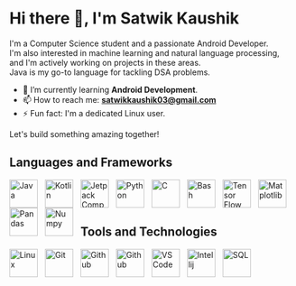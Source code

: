 # Hi there 👋, I'm Satwik Kaushik

<!--
**satwikkaushik/satwikkaushik** is a ✨ _special_ ✨ repository because its `README.md` (this file) appears on your GitHub profile.

Here are some ideas to get you started:

- 🔭 I’m currently working on ...
- 🌱 I’m currently learning ...
- 👯 I’m looking to collaborate on ...
- 🤔 I’m looking for help with ...
- 💬 Ask me about ...
- 📫 How to reach me: ...
- 😄 Pronouns: ...
- ⚡ Fun fact: ...
-->

I'm a Computer Science student and  a passionate Android Developer.</br>
I'm also interested in machine learning and natural language processing, and I'm actively working on projects in these areas.</br>
Java is my go-to language for tackling DSA problems.

- 🌱 I’m currently learning **Android Development**.
- 📫 How to reach me: **satwikkaushik03@gmail.com**
- ⚡ Fun fact: I'm a dedicated Linux user.

Let's build something amazing together!

## Languages and Frameworks
<img align="left" alt="Java" width="50px" src="https://cdn.jsdelivr.net/gh/devicons/devicon@latest/icons/java/java-original.svg" style="padding-right:10px;" />
<img align="left" alt="Kotlin" width="50px" src="https://cdn.jsdelivr.net/gh/devicons/devicon@latest/icons/kotlin/kotlin-original.svg" style="padding-right:10px;" />
<img align="left" alt="Jetpack Compose" width="50px" src="https://cdn.jsdelivr.net/gh/devicons/devicon@latest/icons/jetpackcompose/jetpackcompose-original.svg" style="padding-right:10px;" />
<img align="left" alt="Python" width="50px" src="https://cdn.jsdelivr.net/gh/devicons/devicon@latest/icons/python/python-original.svg" style="padding-right:10px;" />
<img align="left" alt="C" width="50px" src="https://cdn.jsdelivr.net/gh/devicons/devicon@latest/icons/c/c-original.svg" style="padding-right:10px;" />
<img align="left" alt="Bash" width="50px" src="https://cdn.jsdelivr.net/gh/devicons/devicon@latest/icons/bash/bash-original.svg" style="padding-right:10px;" />
<img align="left" alt="Tensor Flow" width="50px" src="https://cdn.jsdelivr.net/gh/devicons/devicon@latest/icons/tensorflow/tensorflow-original.svg" style="padding-right:10px;" />
<img align="left" alt="Matplotlib" width="50px" src="https://cdn.jsdelivr.net/gh/devicons/devicon@latest/icons/matplotlib/matplotlib-original-wordmark.svg" style="padding-right:10px;" />
<img align="left" alt="Pandas" width="50px" src="https://cdn.jsdelivr.net/gh/devicons/devicon@latest/icons/pandas/pandas-original-wordmark.svg" style="padding-right:10px;" />
<img align="left" alt="Numpy" width="50px" src="https://cdn.jsdelivr.net/gh/devicons/devicon@latest/icons/numpy/numpy-original-wordmark.svg" style="padding-right:10px;" />

</br>
</br>
</br>

## Tools and Technologies
<img align="left" alt="Linux" width="50px" src="https://cdn.jsdelivr.net/gh/devicons/devicon@latest/icons/linux/linux-original.svg" style="padding-right:10px;" />
<img align="left" alt="Git" width="50px" src="https://cdn.jsdelivr.net/gh/devicons/devicon@latest/icons/git/git-original.svg" style="padding-right:10px;" />
<img align="left" alt="Github" width="50px" src="https://cdn.jsdelivr.net/gh/devicons/devicon@latest/icons/github/github-original.svg" style="padding-right:10px;" />
<img align="left" alt="Github" width="50px" src="https://cdn.jsdelivr.net/gh/devicons/devicon@latest/icons/androidstudio/androidstudio-original.svg" style="padding-right:10px;" />
<img align="left" alt="VS Code" width="50px" src="https://cdn.jsdelivr.net/gh/devicons/devicon@latest/icons/vscode/vscode-original.svg" style="padding-right:10px;" />
<img align="left" alt="Intellij" width="50px" src="https://cdn.jsdelivr.net/gh/devicons/devicon@latest/icons/intellij/intellij-original.svg" style="padding-right:10px;" />
<img align="left" alt="SQL" width="50px" src="https://cdn.jsdelivr.net/gh/devicons/devicon@latest/icons/sqlite/sqlite-original.svg" style="padding-right:10px;" />

